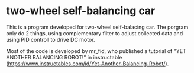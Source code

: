 # two-wheel self-balancing car
This is a program developed for two-wheel self-balacing car. The porgram only do 2 things, using complementary filter to adjust collected data and using PID controll to drive DC motor.

Most of the code is developed by mr_fid, who published a tutorial of "YET ANOTHER BALANCING ROBOT!" in instructable (https://www.instructables.com/id/Yet-Another-Balancing-Robot/).

